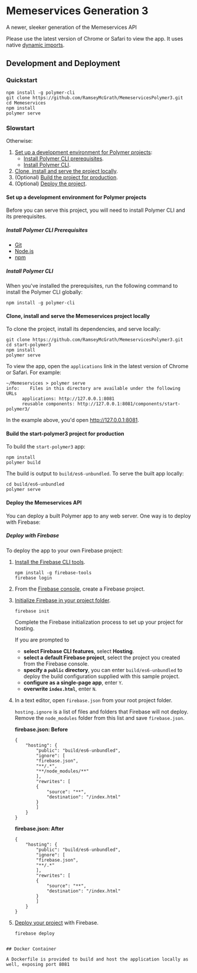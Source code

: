 # Memeservices Generation 3

A newer, sleeker generation of the Memeservices API

Please use the latest version of Chrome or Safari to view the app. It uses native [dynamic imports](https://developers.google.com/web/updates/2017/11/dynamic-import).

## Development and Deployment

### Quickstart 

```
npm install -g polymer-cli
git clone https://github.com/RamseyMcGrath/MemeservicesPolymer3.git
cd Memeservices
npm install
polymer serve
```

### Slowstart

Otherwise: 

  1.  [Set up a development environment for Polymer projects](#setup):
        * [Install Polymer CLI prerequisites](#installprerequisites).
        * [Install Polymer CLI](#installcli).
  2.  [Clone, install and serve the project locally](#clone).
  3.  (Optional) [Build the project for production](#build).
  4.  (Optional) [Deploy the project](#deploy).

<a name="setup"></a>

#### Set up a development environment for Polymer projects

Before you can serve this project, you will need to install Polymer CLI
and its prerequisites.

<a name="installprerequisites"></a>

##### Install Polymer CLI Prerequisites

* [Git](https://git-scm.com/download/)
* [Node.js](https://nodejs.org/en/)
* [npm](https://www.npmjs.com/)

<a name="installcli"></a>

##### Install Polymer CLI

When you've installed the prerequisites, run the following command to install the Polymer CLI globally:

```
npm install -g polymer-cli
```

<a name="clone"></a>

#### Clone, install and serve the Memeservices project locally

To clone the project, install its dependencies, and serve locally:

```
git clone https://github.com/RamseyMcGrath/MemeservicesPolymer3.git
cd start-polymer3
npm install
polymer serve
```

To view the app, open the `applications` link in the latest version of Chrome or Safari. For example:

```
~/Memeservices > polymer serve
info:    Files in this directory are available under the following URLs
      applications: http://127.0.0.1:8081
      reusable components: http://127.0.0.1:8081/components/start-polymer3/
```

In the example above, you'd open http://127.0.0.1:8081.

<a name="build"></a>

#### Build the start-polymer3 project for production

To build the `start-polymer3` app: 

```
npm install
polymer build
```

The build is output to `build/es6-unbundled`. To serve the built app locally:

```
cd build/es6-unbundled
polymer serve
```

<a name="deploy"></a>

#### Deploy the Memeservices API

You can deploy a built Polymer app to any web server. One way is to deploy with Firebase:

<a name="firebase"></a>

##### Deploy with Firebase

To deploy the app to your own Firebase project:

1.  [Install the Firebase CLI tools](https://firebase.google.com/docs/cli/).

    ```
    npm install -g firebase-tools
    firebase login
    ```

2.  From the [Firebase console](https://console.firebase.google.com/), create a Firebase project.

3.  [Initialize Firebase in your project folder](https://firebase.google.com/docs/cli/#initializing_a_project_directory). 

    ```
    firebase init
    ```

    Complete the Firebase initialization process to set up your project for hosting. 

    If you are prompted to

    * **select Firebase CLI features**, select **Hosting**.
    * **select a default Firebase project**, select the project you created from the Firebase console.
    * **specify a `public` directory**, you can enter `build/es6-unbundled` to deploy the build configuration supplied with this sample project.
    * **configure as a single-page app**, enter `Y`. 
    * **overwrite `index.html`**, enter `N`.

4.  In a text editor, open `firebase.json` from your root project folder.

    `hosting.ignore` is a list of files and folders that Firebase will not deploy. Remove the `node_modules` folder from this list and save `firebase.json`.

    **firebase.json: Before**

    ```
    {
        "hosting": {
            "public": "build/es6-unbundled",    
            "ignore": [
            "firebase.json",
            "**/.*",
            "**/node_modules/**"
            ],
            "rewrites": [
            {
                "source": "**",
                "destination": "/index.html"
            }
            ]
        }
    }
    ```

    **firebase.json: After**

    ```
    {
        "hosting": {
            "public": "build/es6-unbundled",
            "ignore": [
            "firebase.json",
            "**/.*"
            ],
            "rewrites": [
            {
                "source": "**",
                "destination": "/index.html"
            }
            ]
        }
    }
    ```

4.  [Deploy your project](https://firebase.google.com/docs/cli/#deployment) with Firebase.

    ```
    firebase deploy
   ```

## Docker Container

A Dockerfile is provided to build and host the application locally as well, exposing port 8081